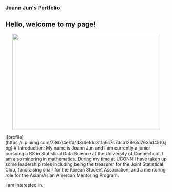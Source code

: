 ### Joann Jun's Portfolio
## Hello, welcome to my page!

<p align="center">
  <img width="460" height="300" src="[https://picsum.photos/460/300](https://i.pinimg.com/736x/4e/fd/d3/4efdd311a6c7c7dca128e3d763ad4510.jpg)">
</p>
![profile](https://i.pinimg.com/736x/4e/fd/d3/4efdd311a6c7c7dca128e3d763ad4510.jpg)
# Introduction:
My name is Joann Jun and I am currently a junior pursuing a BS in Statistical Data Science at the University of Connecticut. I am also minoring in mathematics. During my time at UCONN I have taken up some leadership roles including being the treasurer for the Joint Statistical Club, fundraising chair for the Korean Student Association, and a mentoring role for the Asian/Asian Amercan Mentoring Program.

I am interested in.



